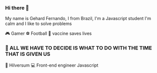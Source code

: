 ### Hi there 👋

My name is Gehard Fernando, I from Brazil, I'm a Javascript student
I'm calm and I like to solve problems 

🎮 Gamer 
⚽ Football
💉 vaccine saves lives

### 🧐 ALL WE HAVE TO DECIDE IS WHAT TO DO WITH THE TIME THAT IS GIVEN US

📍 Hilversum
💻 Front-end engineer Javascript
